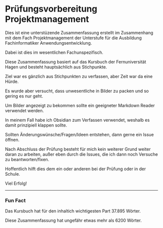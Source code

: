 # Prüfungsvorbereitung Projektmanagement
Dies ist eine unterstüzende Zusammenfassung erstellt im Zusammenhang mit dem Fach Projektmanagement der Unterstufe für die Ausbildung Fachinformatiker Anwendungsentwicklung.

Dabei ist dies im wesentlichen Fachunspezifisch.

Diese Zusammenfassung basiert auf das Kursbuch der Fernuniversität Hagen und besteht hauptsächlich aus Stichpunkte.

Ziel war es gänzlich aus Stichpunkten zu verfassen, aber Zeit war da eine Hürde.

Es wurde aber versucht, dass unwesentliche in Bilder zu packen und so gering es nur geht.

Um Bilder angezeigt zu bekommen sollte ein geeigneter Markdown Reader verwendet werden.

In meinem Fall habe ich Obsidian zum Verfassen verwendet, weshalb es damit prinzipiell klappen sollte.

Sollten Änderungswünsche/Fragen/Ideen entstehen, dann gerne ein Issue öffnen.

Nach Abschluss der Prüfung besteht für mich kein weiterer Grund weiter daran zu arbeiten, außer eben durch die Issues, die ich dann noch Versuche zu beantworten/fixen.

Hoffentlich hilft dies dem ein oder anderen bei der Prüfung oder in der Schule.

Viel Erfolg!

---

### Fun Fact 
Das Kursbuch hat für den inhaltich wichtigesten Part 37.895 Wörter.

Diese Zusammenfassung hat ungefähr etwas mehr als 6200 Wörter.
